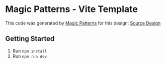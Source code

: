 # Magic Patterns - Vite Template

This code was generated by [Magic Patterns](https://magicpatterns.com) for this design: [Source Design](https://www.magicpatterns.com/c/5raf3xwiotyzyk89ahsbxh)

## Getting Started

1. Run `npm install`
2. Run `npm run dev`
